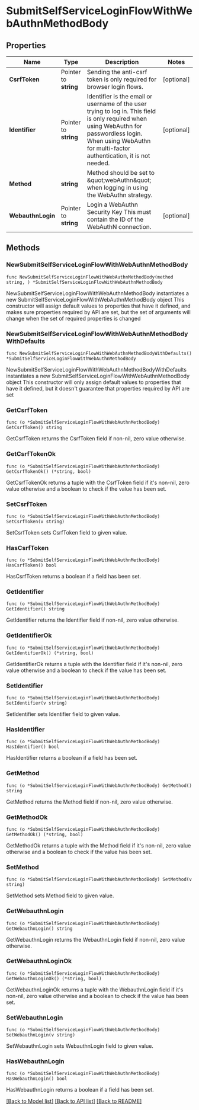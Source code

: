 # SubmitSelfServiceLoginFlowWithWebAuthnMethodBody

## Properties

Name | Type | Description | Notes
------------ | ------------- | ------------- | -------------
**CsrfToken** | Pointer to **string** | Sending the anti-csrf token is only required for browser login flows. | [optional] 
**Identifier** | Pointer to **string** | Identifier is the email or username of the user trying to log in. This field is only required when using WebAuthn for passwordless login. When using WebAuthn for multi-factor authentication, it is not needed. | [optional] 
**Method** | **string** | Method should be set to \&quot;webAuthn\&quot; when logging in using the WebAuthn strategy. | 
**WebauthnLogin** | Pointer to **string** | Login a WebAuthn Security Key  This must contain the ID of the WebAuthN connection. | [optional] 

## Methods

### NewSubmitSelfServiceLoginFlowWithWebAuthnMethodBody

`func NewSubmitSelfServiceLoginFlowWithWebAuthnMethodBody(method string, ) *SubmitSelfServiceLoginFlowWithWebAuthnMethodBody`

NewSubmitSelfServiceLoginFlowWithWebAuthnMethodBody instantiates a new SubmitSelfServiceLoginFlowWithWebAuthnMethodBody object
This constructor will assign default values to properties that have it defined,
and makes sure properties required by API are set, but the set of arguments
will change when the set of required properties is changed

### NewSubmitSelfServiceLoginFlowWithWebAuthnMethodBodyWithDefaults

`func NewSubmitSelfServiceLoginFlowWithWebAuthnMethodBodyWithDefaults() *SubmitSelfServiceLoginFlowWithWebAuthnMethodBody`

NewSubmitSelfServiceLoginFlowWithWebAuthnMethodBodyWithDefaults instantiates a new SubmitSelfServiceLoginFlowWithWebAuthnMethodBody object
This constructor will only assign default values to properties that have it defined,
but it doesn't guarantee that properties required by API are set

### GetCsrfToken

`func (o *SubmitSelfServiceLoginFlowWithWebAuthnMethodBody) GetCsrfToken() string`

GetCsrfToken returns the CsrfToken field if non-nil, zero value otherwise.

### GetCsrfTokenOk

`func (o *SubmitSelfServiceLoginFlowWithWebAuthnMethodBody) GetCsrfTokenOk() (*string, bool)`

GetCsrfTokenOk returns a tuple with the CsrfToken field if it's non-nil, zero value otherwise
and a boolean to check if the value has been set.

### SetCsrfToken

`func (o *SubmitSelfServiceLoginFlowWithWebAuthnMethodBody) SetCsrfToken(v string)`

SetCsrfToken sets CsrfToken field to given value.

### HasCsrfToken

`func (o *SubmitSelfServiceLoginFlowWithWebAuthnMethodBody) HasCsrfToken() bool`

HasCsrfToken returns a boolean if a field has been set.

### GetIdentifier

`func (o *SubmitSelfServiceLoginFlowWithWebAuthnMethodBody) GetIdentifier() string`

GetIdentifier returns the Identifier field if non-nil, zero value otherwise.

### GetIdentifierOk

`func (o *SubmitSelfServiceLoginFlowWithWebAuthnMethodBody) GetIdentifierOk() (*string, bool)`

GetIdentifierOk returns a tuple with the Identifier field if it's non-nil, zero value otherwise
and a boolean to check if the value has been set.

### SetIdentifier

`func (o *SubmitSelfServiceLoginFlowWithWebAuthnMethodBody) SetIdentifier(v string)`

SetIdentifier sets Identifier field to given value.

### HasIdentifier

`func (o *SubmitSelfServiceLoginFlowWithWebAuthnMethodBody) HasIdentifier() bool`

HasIdentifier returns a boolean if a field has been set.

### GetMethod

`func (o *SubmitSelfServiceLoginFlowWithWebAuthnMethodBody) GetMethod() string`

GetMethod returns the Method field if non-nil, zero value otherwise.

### GetMethodOk

`func (o *SubmitSelfServiceLoginFlowWithWebAuthnMethodBody) GetMethodOk() (*string, bool)`

GetMethodOk returns a tuple with the Method field if it's non-nil, zero value otherwise
and a boolean to check if the value has been set.

### SetMethod

`func (o *SubmitSelfServiceLoginFlowWithWebAuthnMethodBody) SetMethod(v string)`

SetMethod sets Method field to given value.


### GetWebauthnLogin

`func (o *SubmitSelfServiceLoginFlowWithWebAuthnMethodBody) GetWebauthnLogin() string`

GetWebauthnLogin returns the WebauthnLogin field if non-nil, zero value otherwise.

### GetWebauthnLoginOk

`func (o *SubmitSelfServiceLoginFlowWithWebAuthnMethodBody) GetWebauthnLoginOk() (*string, bool)`

GetWebauthnLoginOk returns a tuple with the WebauthnLogin field if it's non-nil, zero value otherwise
and a boolean to check if the value has been set.

### SetWebauthnLogin

`func (o *SubmitSelfServiceLoginFlowWithWebAuthnMethodBody) SetWebauthnLogin(v string)`

SetWebauthnLogin sets WebauthnLogin field to given value.

### HasWebauthnLogin

`func (o *SubmitSelfServiceLoginFlowWithWebAuthnMethodBody) HasWebauthnLogin() bool`

HasWebauthnLogin returns a boolean if a field has been set.


[[Back to Model list]](../README.md#documentation-for-models) [[Back to API list]](../README.md#documentation-for-api-endpoints) [[Back to README]](../README.md)



